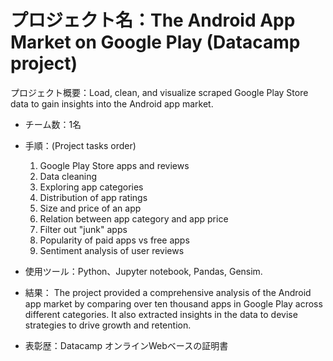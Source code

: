 
# プロジェクト名：The Android App Market on Google Play (Datacamp project)

プロジェクト概要：Load, clean, and visualize scraped Google Play Store data to gain insights into the Android app market.
- チーム数：1名
- 手順：(Project tasks order)

    1. Google Play Store apps and reviews
    2. Data cleaning
    3. Exploring app categories
    4. Distribution of app ratings
    5. Size and price of an app
    6. Relation between app category and app price
    7. Filter out "junk" apps
    8. Popularity of paid apps vs free apps
    9. Sentiment analysis of user reviews 

- 使用ツール：Python、Jupyter notebook, Pandas, Gensim.
- 結果： The project provided a comprehensive analysis of the Android app market by comparing over ten thousand apps in Google Play across different categories. It also extracted insights in the data to devise strategies to drive growth and retention.
- 表彰歴：Datacamp オンラインWebベースの証明書 
